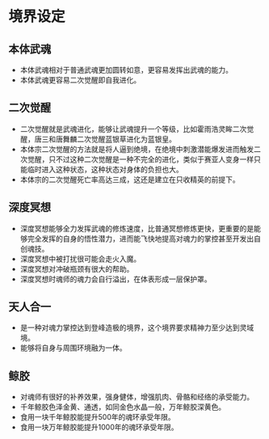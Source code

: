 # 境界设定

## 本体武魂

* 本体武魂相对于普通武魂更加圆转如意，更容易发挥出武魂的能力。
* 本体武魂更容易二次觉醒即自我进化。

## 二次觉醒

* 二次觉醒就是武魂进化，能够让武魂提升一个等级，比如霍雨浩灵眸二次觉醒，唐三和唐舞麟二次觉醒蓝银草进化为蓝银皇。
* 本体宗二次觉醒的方法就是将人逼到绝境，在绝境中刺激潜能爆发进而触发二次觉醒，只不过这种二次觉醒是一种不完全的进化，类似于赛亚人变身一样只能临时进入这种状态，这种状态对身体的负担也大。
* 本体宗的二次觉醒死亡率高达三成，这还是建立在只收精英的前提下。

## 深度冥想

* 深度冥想能够全力发挥武魂的修炼速度，比普通冥想修炼更快，更重要的是能够完全发挥的自身的悟性潜力，进而能飞快地提高对魂力的掌控甚至开发出自创魂技。
* 深度冥想中被打扰很可能会走火入魔。
* 深度冥想对冲破瓶颈有很大的帮助。
* 深度冥想时魂师的魂力会自行溢出，在体表形成一层保护罩。

## 天人合一

* 是一种对魂力掌控达到登峰造极的境界，这个境界要求精神力至少达到灵域境。
* 能够将自身与周围环境融为一体。

## 鲸胶

* 对魂师有很好的补养效果，强身健体，增强肌肉、骨骼和经络的承受能力。
* 千年鲸胶色泽金黄、通透，如同金色水晶一般，万年鲸胶深黄色。
* 食用一块千年鲸胶能提升500年的魂环承受年限。
* 食用一块万年鲸胶能提升1000年的魂环承受年限。